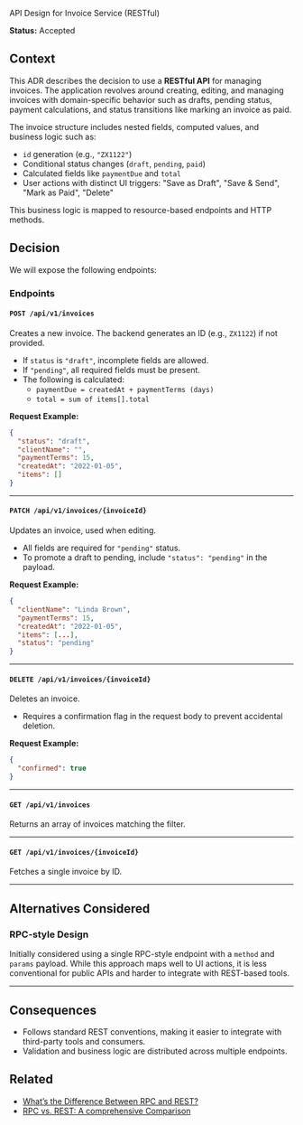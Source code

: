 API Design for Invoice Service (RESTful)

**Status:** Accepted

## Context

This ADR describes the decision to use a **RESTful API** for managing invoices. The application revolves around creating, editing, and managing invoices with domain-specific behavior such as drafts, pending status, payment calculations, and status transitions like marking an invoice as paid.

The invoice structure includes nested fields, computed values, and business logic such as:

- `id` generation (e.g., `"ZX1122"`)
- Conditional status changes (`draft`, `pending`, `paid`)
- Calculated fields like `paymentDue` and `total`
- User actions with distinct UI triggers: "Save as Draft", "Save & Send", "Mark as Paid", "Delete"

This business logic is mapped to resource-based endpoints and HTTP methods.

## Decision

We will expose the following endpoints:

### Endpoints

#### `POST /api/v1/invoices`

Creates a new invoice. The backend generates an ID (e.g., `ZX1122`) if not provided.

- If `status` is `"draft"`, incomplete fields are allowed.
- If `"pending"`, all required fields must be present.
- The following is calculated:
  - `paymentDue = createdAt + paymentTerms (days)`
  - `total = sum of items[].total`

**Request Example:**
```json
{
  "status": "draft",
  "clientName": "",
  "paymentTerms": 15,
  "createdAt": "2022-01-05",
  "items": []
}
```

---

#### `PATCH /api/v1/invoices/{invoiceId}`

Updates an invoice, used when editing.

- All fields are required for `"pending"` status.
- To promote a draft to pending, include `"status": "pending"` in the payload.

**Request Example:**
```json
{
  "clientName": "Linda Brown",
  "paymentTerms": 15,
  "createdAt": "2022-01-05",
  "items": [...],
  "status": "pending"
}
```

---

#### `DELETE /api/v1/invoices/{invoiceId}`

Deletes an invoice.

- Requires a confirmation flag in the request body to prevent accidental deletion.

**Request Example:**
```json
{
  "confirmed": true
}
```

---

#### `GET /api/v1/invoices`

Returns an array of invoices matching the filter.

---

#### `GET /api/v1/invoices/{invoiceId}`

Fetches a single invoice by ID.

---

## Alternatives Considered

### RPC-style Design

Initially considered using a single RPC-style endpoint with a `method` and `params` payload. While this approach maps well to UI actions, it is less conventional for public APIs and harder to integrate with REST-based tools.

---

## Consequences

- Follows standard REST conventions, making it easier to integrate with third-party tools and consumers.
- Validation and business logic are distributed across multiple endpoints.

## Related

- [What’s the Difference Between RPC and REST?](https://aws.amazon.com/compare/the-difference-between-rpc-and-rest/?nc1=h_ls)
- [RPC vs. REST: A comprehensive Comparison](https://medium.com/@utkarshshukla.author/rpc-vs-rest-a-comprehensive-comparison-88d0c7e13687)
